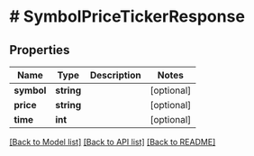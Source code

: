 # # SymbolPriceTickerResponse

## Properties

Name | Type | Description | Notes
------------ | ------------- | ------------- | -------------
**symbol** | **string** |  | [optional]
**price** | **string** |  | [optional]
**time** | **int** |  | [optional]

[[Back to Model list]](../../README.md#models) [[Back to API list]](../../README.md#endpoints) [[Back to README]](../../README.md)
